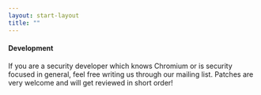 ```yaml
---
layout: start-layout
title: ""
---
```


#### Development ####
If you are a security developer which knows Chromium or is security focused in general, feel free writing us through our mailing list. Patches are very welcome and will get reviewed in short order!